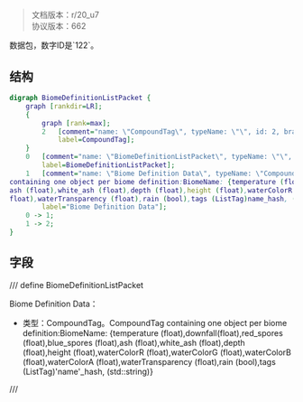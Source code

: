 # <!-- md:samp BiomeDefinitionListPacket -->

> 文档版本：r/20_u7<br/>协议版本：662

<!-- md:samp BiomeDefinitionListPacket -->数据包，数字ID是`122`。

## 结构

```dot
digraph BiomeDefinitionListPacket {
	graph [rankdir=LR];
	{
		graph [rank=max];
		2	[comment="name: \"CompoundTag\", typeName: \"\", id: 2, branchId: 0, recurseId: -1, attributes: 512, notes: \"\"",
			label=CompoundTag];
	}
	0	[comment="name: \"BiomeDefinitionListPacket\", typeName: \"\", id: 0, branchId: 122, recurseId: -1, attributes: 0, notes: \"\"",
		label=BiomeDefinitionListPacket];
	1	[comment="name: \"Biome Definition Data\", typeName: \"CompoundTag\", id: 1, branchId: 0, recurseId: -1, attributes: 256, notes: \"CompoundTag \
containing one object per biome definition:BiomeName: {temperature (float),downfall(float),red_spores (float),blue_spores (float),\
ash (float),white_ash (float),depth (float),height (float),waterColorR (float),waterColorG (float),waterColorB (float),waterColorA (\
float),waterTransparency (float),rain (bool),tags (ListTag)name_hash, (std::string)}\"",
		label="Biome Definition Data"];
	0 -> 1;
	1 -> 2;
}

```

## 字段

/// define
BiomeDefinitionListPacket

Biome Definition Data：[<!-- md:samp CompoundTag -->](refs/protocols/types/CompoundTag.md)

- 类型：CompoundTag。CompoundTag containing one object per biome definition:BiomeName: {temperature (float),downfall(float),red_spores (float),blue_spores (float),ash (float),white_ash (float),depth (float),height (float),waterColorR (float),waterColorG (float),waterColorB (float),waterColorA (float),waterTransparency (float),rain (bool),tags (ListTag)'name'_hash, (std::string)}


///
